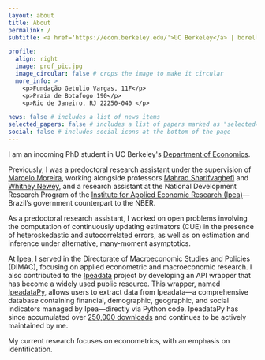 ```yaml
---
layout: about
title: About
permalink: /
subtitle: <a href='https://econ.berkeley.edu/'>UC Berkeley</a> | borelli@berkeley.edu

profile:
  align: right
  image: prof_pic.jpg
  image_circular: false # crops the image to make it circular
  more_info: >
    <p>Fundação Getulio Vargas, 11F</p>
    <p>Praia de Botafogo 190</p>
    <p>Rio de Janeiro, RJ 22250-040 </p>

news: false # includes a list of news items
selected_papers: false # includes a list of papers marked as "selected={true}"
social: false # includes social icons at the bottom of the page
---
```


I am an incoming PhD student in UC Berkeley's [Department of Economics](https://econ.berkeley.edu/).

Previously, I was a predoctoral research assistant under the supervision of [Marcelo Moreira](https://sites.google.com/site/moreiramarceloj/), working alongside professors [Mahrad Sharifvaghefi](https://sites.google.com/site/moreiramarceloj/) and [Whitney Newey](https://economics.mit.edu/people/faculty/whitney-newey), and a research assistant at the National Development Research Program of the [Institute for Applied Economic Research (Ipea)](http://www.ipeadata.gov.br/Default.aspx)—Brazil’s government counterpart to the NBER. 

As a predoctoral research assistant, I worked on open problems involving the computation of continuously updating estimators (CUE) in the presence of heteroskedastic and autocorrelated errors, as well as on estimation and inference under alternative, many-moment asymptotics.

At Ipea, I served in the Directorate of Macroeconomic Studies and Policies (DIMAC), focusing on applied econometric and macroeconomic research. I also contributed to the [Ipeadata](http://www.ipeadata.gov.br/Default.aspx) project by developing an API wrapper that has become a widely used public resource. This wrapper, named [IpeadataPy](https://github.com/luanborelli/ipeadatapy), allows users to extract data from Ipeadata—a comprehensive database containing financial, demographic, geographic, and social indicators managed by Ipea—directly via Python code. IpeadataPy has since accumulated over [250,000 downloads](https://www.pepy.tech/projects/ipeadatapy) and continues to be actively maintained by me.

My current research focuses on econometrics, with an emphasis on identification.